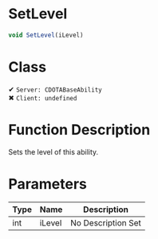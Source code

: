 # SetLevel
```js
void SetLevel(iLevel)
```
# Class
✔ `Server: CDOTABaseAbility`  
✖ `Client: undefined`  

# Function Description
Sets the level of this ability.
# Parameters
Type|Name|Description
--|--|--
int|iLevel|No Description Set
